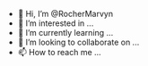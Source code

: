 - 👋 Hi, I’m @RocherMarvyn
- 👀 I’m interested in ...
- 🌱 I’m currently learning ...
- 💞️ I’m looking to collaborate on ...
- 📫 How to reach me ...

<!---
RocherMarvyn/RocherMarvyn is a ✨ special ✨ repository because its `README.md` (this file) appears on your GitHub profile.
You can click the Preview link to take a look at your changes.
--->
